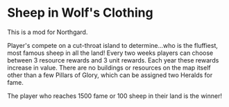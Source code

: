 Sheep in Wolf's Clothing
=======
This is a mod for Northgard.

Player's compete on a cut-throat island to determine...who is the fluffiest, most famous
sheep in all the land! Every two weeks players can choose between 3 resource rewards and 3 unit rewards. Each year these rewards increase in value. There are no buildings or resources on the map itself other than a few Pillars of Glory, which can be assigned two Heralds for fame.

The player who reaches 1500 fame or 100 sheep in their land is the winner!

